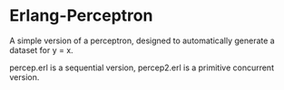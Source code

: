 # Erlang-Perceptron
A simple version of a perceptron, designed to automatically generate a dataset for y = x.

percep.erl is a sequential version, percep2.erl is a primitive concurrent version.
